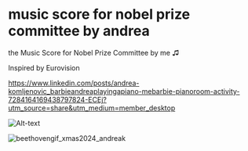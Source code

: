 # music score for nobel prize committee by andrea
the Music Score for Nobel Prize Committee by me ♫

Inspired by Eurovision 

https://www.linkedin.com/posts/andrea-komljenovic_barbieandreaplayingapiano-mebarbie-pianoroom-activity-7284164169438797824-ECEj?utm_source=share&utm_medium=member_desktop


![Alt-text](https://res.cloudinary.com/duse2sckn/image/upload/v1735236161/nobelprix_music_score_by_me_o3ya40.jpg)



![beethovengif_xmas2024_andreak](https://github.com/user-attachments/assets/434fa6ab-751b-4286-a80a-7b50daa28d83)

